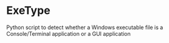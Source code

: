 # ExeType
Python script to detect whether a Windows executable file is a Console/Terminal application or a GUI application

